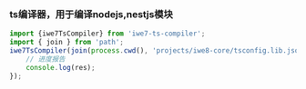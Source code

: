 ### ts编译器，用于编译nodejs,nestjs模块

```ts
import {iwe7TsCompiler} from 'iwe7-ts-compiler';
import { join } from 'path';
iwe7TsCompiler(join(process.cwd(), 'projects/iwe8-core/tsconfig.lib.json')).subscribe(res => {
    // 进度报告
    console.log(res);
});
```
